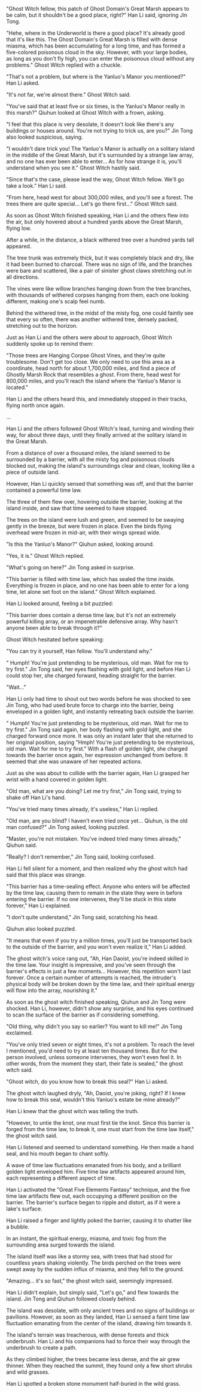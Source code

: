 "Ghost Witch fellow, this patch of Ghost Domain's Great Marsh appears to be calm, but it shouldn't be a good place, right?" Han Li said, ignoring Jin Tong.

"Hehe, where in the Underworld is there a good place? It's already good that it's like this. The Ghost Domain's Great Marsh is filled with dense miasma, which has been accumulating for a long time, and has formed a five-colored poisonous cloud in the sky. However, with your large bodies, as long as you don't fly high, you can enter the poisonous cloud without any problems." Ghost Witch replied with a chuckle.

"That's not a problem, but where is the Yanluo's Manor you mentioned?" Han Li asked.

"It's not far, we're almost there." Ghost Witch said.

"You've said that at least five or six times, is the Yanluo's Manor really in this marsh?" Qiuhun looked at Ghost Witch with a frown, asking.

"I feel that this place is very desolate, it doesn't look like there's any buildings or houses around. You're not trying to trick us, are you?" Jin Tong also looked suspicious, saying.

"I wouldn't dare trick you! The Yanluo's Manor is actually on a solitary island in the middle of the Great Marsh, but it's surrounded by a strange law array, and no one has ever been able to enter... As for how strange it is, you'll understand when you see it." Ghost Witch hastily said.

"Since that's the case, please lead the way, Ghost Witch fellow. We'll go take a look." Han Li said.

"From here, head west for about 300,000 miles, and you'll see a forest. The trees there are quite special... Let's go there first..." Ghost Witch said.

As soon as Ghost Witch finished speaking, Han Li and the others flew into the air, but only hovered about a hundred yards above the Great Marsh, flying low.

After a while, in the distance, a black withered tree over a hundred yards tall appeared.

The tree trunk was extremely thick, but it was completely black and dry, like it had been burned to charcoal. There was no sign of life, and the branches were bare and scattered, like a pair of sinister ghost claws stretching out in all directions.

The vines were like willow branches hanging down from the tree branches, with thousands of withered corpses hanging from them, each one looking different, making one's scalp feel numb.

Behind the withered tree, in the midst of the misty fog, one could faintly see that every so often, there was another withered tree, densely packed, stretching out to the horizon.

Just as Han Li and the others were about to approach, Ghost Witch suddenly spoke up to remind them:

"Those trees are Hanging Corpse Ghost Vines, and they're quite troublesome. Don't get too close. We only need to use this area as a coordinate, head north for about 1,700,000 miles, and find a piece of Ghostly Marsh Rock that resembles a ghost. From there, head west for 800,000 miles, and you'll reach the island where the Yanluo's Manor is located."

Han Li and the others heard this, and immediately stopped in their tracks, flying north once again.

...

Han Li and the others followed Ghost Witch's lead, turning and winding their way, for about three days, until they finally arrived at the solitary island in the Great Marsh.

From a distance of over a thousand miles, the island seemed to be surrounded by a barrier, with all the misty fog and poisonous clouds blocked out, making the island's surroundings clear and clean, looking like a piece of outside land.

However, Han Li quickly sensed that something was off, and that the barrier contained a powerful time law.

The three of them flew over, hovering outside the barrier, looking at the island inside, and saw that time seemed to have stopped.

The trees on the island were lush and green, and seemed to be swaying gently in the breeze, but were frozen in place. Even the birds flying overhead were frozen in mid-air, with their wings spread wide.

"Is this the Yanluo's Manor?" Qiuhun asked, looking around.

"Yes, it is." Ghost Witch replied.

"What's going on here?" Jin Tong asked in surprise.

"This barrier is filled with time law, which has sealed the time inside. Everything is frozen in place, and no one has been able to enter for a long time, let alone set foot on the island." Ghost Witch explained.

Han Li looked around, feeling a bit puzzled:

"This barrier does contain a dense time law, but it's not an extremely powerful killing array, or an impenetrable defensive array. Why hasn't anyone been able to break through it?"

Ghost Witch hesitated before speaking:

"You can try it yourself, Han fellow. You'll understand why."

" Humph! You're just pretending to be mysterious, old man. Wait for me to try first." Jin Tong said, her eyes flashing with gold light, and before Han Li could stop her, she charged forward, heading straight for the barrier.

"Wait..."

Han Li only had time to shout out two words before he was shocked to see Jin Tong, who had used brute force to charge into the barrier, being enveloped in a golden light, and instantly retreating back outside the barrier.

" Humph! You're just pretending to be mysterious, old man. Wait for me to try first." Jin Tong said again, her body flashing with gold light, and she charged forward once more.
It was only an instant later that she returned to her original position, saying "Hmph! You're just pretending to be mysterious, old man. Wait for me to try first." With a flash of golden light, she charged towards the barrier once again, her expression unchanged from before. It seemed that she was unaware of her repeated actions.

Just as she was about to collide with the barrier again, Han Li grasped her wrist with a hand covered in golden light.

"Old man, what are you doing? Let me try first," Jin Tong said, trying to shake off Han Li's hand.

"You've tried many times already, it's useless," Han Li replied.

"Old man, are you blind? I haven't even tried once yet... Qiuhun, is the old man confused?" Jin Tong asked, looking puzzled.

"Master, you're not mistaken. You've indeed tried many times already," Qiuhun said.

"Really? I don't remember," Jin Tong said, looking confused.

Han Li fell silent for a moment, and then realized why the ghost witch had said that this place was strange.

"This barrier has a time-sealing effect. Anyone who enters will be affected by the time law, causing them to remain in the state they were in before entering the barrier. If no one intervenes, they'll be stuck in this state forever," Han Li explained.

"I don't quite understand," Jin Tong said, scratching his head.

Qiuhun also looked puzzled.

"It means that even if you try a million times, you'll just be transported back to the outside of the barrier, and you won't even realize it," Han Li added.

The ghost witch's voice rang out, "Ah, Han Daoist, you're indeed skilled in the time law. Your insight is impressive, and you've seen through the barrier's effects in just a few moments... However, this repetition won't last forever. Once a certain number of attempts is reached, the intruder's physical body will be broken down by the time law, and their spiritual energy will flow into the array, nourishing it."

As soon as the ghost witch finished speaking, Qiuhun and Jin Tong were shocked. Han Li, however, didn't show any surprise, and his eyes continued to scan the surface of the barrier as if considering something.

"Old thing, why didn't you say so earlier? You want to kill me!" Jin Tong exclaimed.

"You've only tried seven or eight times, it's not a problem. To reach the level I mentioned, you'd need to try at least ten thousand times. But for the person involved, unless someone intervenes, they won't even feel it. In other words, from the moment they start, their fate is sealed," the ghost witch said.

"Ghost witch, do you know how to break this seal?" Han Li asked.

The ghost witch laughed dryly, "Ah, Daoist, you're joking, right? If I knew how to break this seal, wouldn't this Yanluo's estate be mine already?"

Han Li knew that the ghost witch was telling the truth.

"However, to untie the knot, one must first tie the knot. Since this barrier is forged from the time law, to break it, one must start from the time law itself," the ghost witch said.

Han Li listened and seemed to understand something. He then made a hand seal, and his mouth began to chant softly.

A wave of time law fluctuations emanated from his body, and a brilliant golden light enveloped him. Five time law artifacts appeared around him, each representing a different aspect of time.

Han Li activated the "Great Five Elements Fantasy" technique, and the five time law artifacts flew out, each occupying a different position on the barrier. The barrier's surface began to ripple and distort, as if it were a lake's surface.

Han Li raised a finger and lightly poked the barrier, causing it to shatter like a bubble.

In an instant, the spiritual energy, miasma, and toxic fog from the surrounding area surged towards the island.

The island itself was like a stormy sea, with trees that had stood for countless years shaking violently. The birds perched on the trees were swept away by the sudden influx of miasma, and they fell to the ground.

"Amazing... it's so fast," the ghost witch said, seemingly impressed.

Han Li didn't explain, but simply said, "Let's go," and flew towards the island. Jin Tong and Qiuhun followed closely behind.

The island was desolate, with only ancient trees and no signs of buildings or pavilions. However, as soon as they landed, Han Li sensed a faint time law fluctuation emanating from the center of the island, drawing him towards it.

The island's terrain was treacherous, with dense forests and thick underbrush. Han Li and his companions had to force their way through the underbrush to create a path.

As they climbed higher, the trees became less dense, and the air grew thinner. When they reached the summit, they found only a few short shrubs and wild grasses.

Han Li spotted a broken stone monument half-buried in the wild grass.